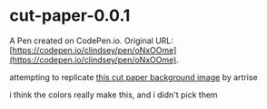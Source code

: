 # cut-paper-0.0.1

A Pen created on CodePen.io. Original URL: [https://codepen.io/clindsey/pen/oNxOOme](https://codepen.io/clindsey/pen/oNxOOme).

attempting to replicate [this cut paper background image](https://www.vectorstock.com/25049200) by artrise

i think the colors really make this, and i didn't pick them
